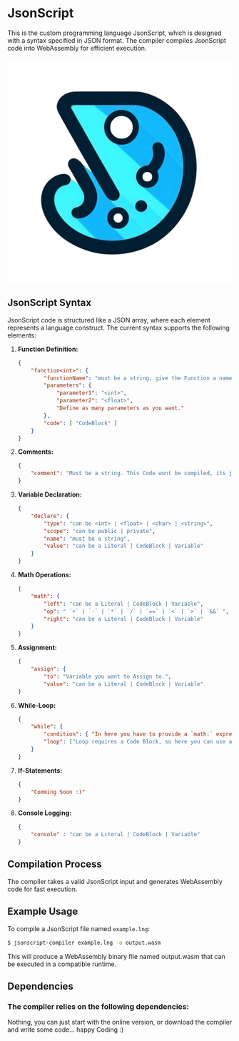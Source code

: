 # JsonScript

This is the custom programming language JsonScript, which is designed with a syntax specified in JSON format. The compiler compiles JsonScript code into WebAssembly for efficient execution.

![OIG-removebg](docs/OIG-removebg.png)


## JsonScript Syntax

JsonScript code is structured like a JSON array, where each element represents a language construct. The current syntax supports the following elements:

1. **Function Definition:**
    ```json
    {
        "function<int>": {
            "functionName": "must be a string, give the Function a name",
            "parameters": {
                "parameter1": "<int>",
                "parameter2": "<float>",
                "Define as many parameters as you want."
            },
            "code": [ "CodeBlock" ]
        }
    }
    ```

2. **Comments:**
    ```json
    {
        "comment": "Must be a string. This Code wont be compiled, its just a comment"
    }
    ```

3. **Variable Declaration:**
    ```json
    {
        "declare": {
            "type": "can be <int> | <float> | <char> | <string>",
            "scope": "can be public | private",
            "name": "must be a string",
            "value": "can be a Literal | CodeBlock | Variable"
        }
    }
    ```

4. **Math Operations:**
    ```json
    {
        "math": {
            "left": "can be a Literal | CodeBlock | Variable",
            "op": " `+` | `-` | `*` | `/` | `==` | `<` | `>` | `&&` ",
            "right": "can be a Literal | CodeBlock | Variable"
        }
    }
    ```

5. **Assignment:**
    ```json
    {
        "assign": {
            "to": "Variable you want to Assign to.",
            "value": "can be a Literal | CodeBlock | Variable"
    }
    ```
6. **While-Loop:**
    ```json
    {
        "while": {
            "condition": { "In here you have to provide a `math:` expression (4)"},
            "loop": ["Loop requires a Code Block, so here you can use any CodeBlock from above."]
        }
    }
    ```
7. **If-Statements:**
    ```json
    {
        "Comming Soon :)"
    }
    ```
8. **Console Logging:**
    ```json
    {
        "console" : "can be a Literal | CodeBlock | Variable"
    }
    ```

## Compilation Process

The compiler takes a valid JsonScript input and generates WebAssembly code for fast execution.

## Example Usage

To compile a JsonScript file named `example.lng`:

```bash
$ jsonscript-compiler example.lng -o output.wasm
```
This will produce a WebAssembly binary file named output.wasm that can be executed in a compatible runtime.

## Dependencies
### The compiler relies on the following dependencies:
Nothing, you can just start with the online version, or download the compiler and write some code... happy Coding :)
